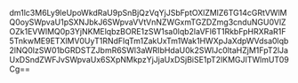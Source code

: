 dm1lc3M6Ly9leUpoWkdRaU9pSnBjQzVqYjJSbFptOXlZMlZ6TG14cGRtVWlMQ0oySWpvaU1pSXNJbkJ6SWpvaVVtVnNZWGxmTGZDZmg3cnduNGU0VlZOZk1EVWlMQ0p3YjNKMElqbzBORE1zSW1sa0lqb2laVFl6T1RkbFpHRXRaR1F5TnkwME9ETXlMV0UyT1RNdFlqTm1ZakUxTm1Wak1HWXpJaXdpWVdsa0lqb2lNQ0lzSW01bGRDSTZJbmR6SWl3aWRIbHdaU0k2SWlJc0ltaHZjM1FpT2lJaUxDSndZWFJvSWpvaUx6SXpNMkpzYjJjaUxDSjBiSE1pT2lKMGJITWlmUT09Cg==